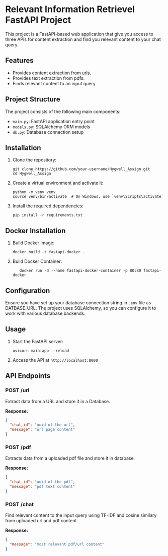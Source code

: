 # Relevant Information Retrievel FastAPI Project

This project is a FastAPI-based web application that give you access to three APIs for content extraction and find you relevant content to your chat query.

## Features

- Provides content extraction from urls.
- Provides text extraction from pdfs.
- Finds relevant content to an input query

## Project Structure

The project consists of the following main components:

- `main.py`: FastAPI application entry point
- `models.py`: SQLAlchemy ORM models
- `db.py`: Database connection setup

## Installation

1. Clone the repository:

   ```
   git clone https://github.com/your-username/Hygwell_Assign.git
   cd Hygwell_Assign
   ```

2. Create a virtual environment and activate it:

   ```
   python -m venv venv
   source venv/bin/activate  # On Windows, use `venv\Scripts\activate`
   ```

3. Install the required dependencies:
   ```
   pip install -r requirements.txt
   ```

## Docker Installation

1. Build Docker Image:

   ```
   docker build -t fastapi-docker .
   ```

2. Build Docker Container:

   ```
      docker run -d --name fastapi-docker-container -p 80:80 fastapi-docker
   ```

## Configuration

Ensure you have set up your database connection string in `.env` file as DATBASE_URL. The project uses SQLAlchemy, so you can configure it to work with various database backends.

## Usage

1. Start the FastAPI server:

   ```
   uvicorn main:app --reload
   ```

2. Access the API at `http://localhost:8000`

## API Endpoints

### POST /url

Extract data from a URL and store it in a Database.

**Response:**

```json
{
  "chat_id": "uuid-of-the-url",
  "message": "url page content"
}
```

### POST /pdf

Extracts data from a uploaded pdf file and store it in database.

**Response:**

```json
{
  "chat_id": "uuid-of-the-pdf",
  "message": "pdf text content"
}
```

### POST /chat

Find relevant content to the input query using TF-IDF and cosine similary from uploaded url and pdf content.

**Response:**

```json
{
  "message": "most relevant pdf/url content"
}
```
